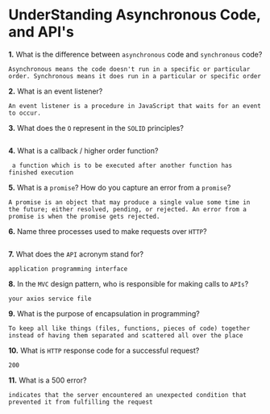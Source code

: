 # UnderStanding Asynchronous Code, and API's

**1.** What is the difference between `asynchronous` code and `synchronous` code?
<!-- enter you answer in the space below -->
```
Asynchronous means the code doesn't run in a specific or particular order. Synchronous means it does run in a particular or specific order
```
**2.** What is an event listener?
<!-- enter you answer in the space below -->
```
An event listener is a procedure in JavaScript that waits for an event to occur.
```
**3.** What does the `O` represent in the `SOLID` principles?
<!-- enter you answer in the space below -->
```

```
**4.** What is a callback / higher order function?
<!-- enter you answer in the space below -->
```
 a function which is to be executed after another function has finished execution
```
**5.** What is a `promise`? How do you capture an error from a `promise`?
<!-- enter you answer in the space below -->
```
A promise is an object that may produce a single value some time in the future; either resolved, pending, or rejected. An error from a promise is when the promise gets rejected.
```
**6.** Name three processes used to make requests over `HTTP`?
<!-- enter you answer in the space below -->
```

```
**7.** What does the `API` acronym stand for?
<!-- enter you answer in the space below -->
```
application programming interface
```
**8.** In the `MVC` design pattern, who is responsible for making calls to `APIs`?
<!-- enter you answer in the space below -->
```
your axios service file
```
**9.** What is the purpose of encapsulation in programming?
<!-- enter you answer in the space below -->
```
To keep all like things (files, functions, pieces of code) together instead of having them separated and scattered all over the place
```
**10.** What is `HTTP` response code for a successful request?
<!-- enter you answer in the space below -->
```
200
```
**11.** What is a 500 error?
<!-- enter you answer in the space below -->
```
indicates that the server encountered an unexpected condition that prevented it from fulfilling the request
```